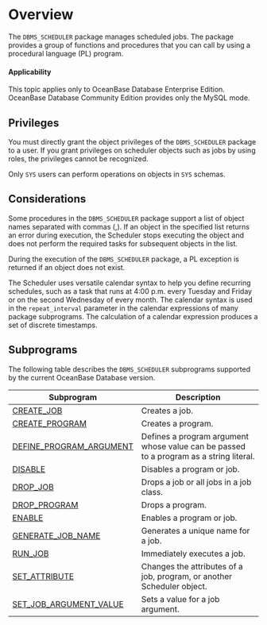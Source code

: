 # Overview

The `DBMS_SCHEDULER` package manages scheduled jobs. The package provides a group of functions and procedures that you can call by using a procedural language (PL) program.

<main id="notice" >
    <h4>Applicability</h4>
    <p>This topic applies only to OceanBase Database Enterprise Edition. OceanBase Database Community Edition provides only the MySQL mode. </p>
  </main>

## Privileges

You must directly grant the object privileges of the `DBMS_SCHEDULER` package to a user. If you grant privileges on scheduler objects such as jobs by using roles, the privileges cannot be recognized.

Only `SYS` users can perform operations on objects in `SYS` schemas.

## Considerations

Some procedures in the `DBMS_SCHEDULER` package support a list of object names separated with commas (,). If an object in the specified list returns an error during execution, the Scheduler stops executing the object and does not perform the required tasks for subsequent objects in the list.

During the execution of the `DBMS_SCHEDULER` package, a PL exception is returned if an object does not exist.

The Scheduler uses versatile calendar syntax to help you define recurring schedules, such as a task that runs at 4:00 p.m. every Tuesday and Friday or on the second Wednesday of every month. The calendar syntax is used in the `repeat_interval` parameter in the calendar expressions of many package subprograms. The calculation of a calendar expression produces a set of discrete timestamps.

## Subprograms

The following table describes the `DBMS_SCHEDULER` subprograms supported by the current OceanBase Database version.


| Subprogram | Description |
|------------------------------------------------------------------------|-----------------------------|
| [CREATE_JOB](../14200.dbms-scheduler-oracle/200.create-job-oracle.md) | Creates a job.  |
| [CREATE_PROGRAM](../14200.dbms-scheduler-oracle/300.create-program-oracle.md) | Creates a program.  |
| [DEFINE_PROGRAM_ARGUMENT](../14200.dbms-scheduler-oracle/400.define-program-argument-oracle.md) | Defines a program argument whose value can be passed to a program as a string literal.  |
| [DISABLE](../14200.dbms-scheduler-oracle/500.disable-scheduler-oracle.md) | Disables a program or job.  |
| [DROP_JOB](../14200.dbms-scheduler-oracle/600.drop-job-oracle.md) | Drops a job or all jobs in a job class.  |
| [DROP_PROGRAM](../14200.dbms-scheduler-oracle/700.drop-program-oracle.md) | Drops a program.  |
| [ENABLE](../14200.dbms-scheduler-oracle/800.enable-scheduler-oracle.md) | Enables a program or job.  |
| [GENERATE_JOB_NAME](../14200.dbms-scheduler-oracle/900.generate-job-name-oracle.md) | Generates a unique name for a job.  |
| [RUN_JOB](../14200.dbms-scheduler-oracle/1000.run-job-oracle.md) | Immediately executes a job.  |
| [SET_ATTRIBUTE](../14200.dbms-scheduler-oracle/1100.set-attribute-oracle.md) | Changes the attributes of a job, program, or another Scheduler object.  |
| [SET_JOB_ARGUMENT_VALUE](../14200.dbms-scheduler-oracle/1200.set-job-argument-value-oracle.md) | Sets a value for a job argument.  |


